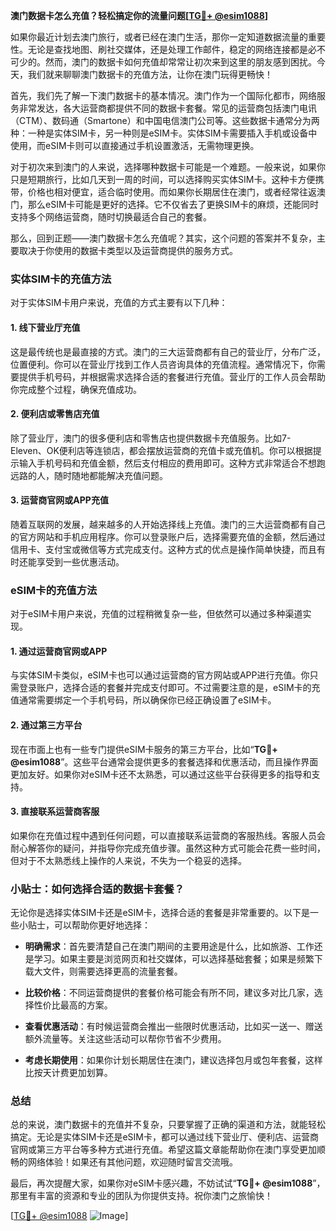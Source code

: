 **澳门数据卡怎么充值？轻松搞定你的流量问题[[TG💪+ @esim1088](https://t.me/s/esim1088)]**

如果你最近计划去澳门旅行，或者已经在澳门生活，那你一定知道数据流量的重要性。无论是查找地图、刷社交媒体，还是处理工作邮件，稳定的网络连接都是必不可少的。然而，澳门的数据卡如何充值却常常让初次来到这里的朋友感到困扰。今天，我们就来聊聊澳门数据卡的充值方法，让你在澳门玩得更畅快！

首先，我们先了解一下澳门数据卡的基本情况。澳门作为一个国际化都市，网络服务非常发达，各大运营商都提供不同的数据卡套餐。常见的运营商包括澳门电讯（CTM）、数码通（Smartone）和中国电信澳门公司等。这些数据卡通常分为两种：一种是实体SIM卡，另一种则是eSIM卡。实体SIM卡需要插入手机或设备中使用，而eSIM卡则可以直接通过手机设置激活，无需物理更换。

对于初次来到澳门的人来说，选择哪种数据卡可能是一个难题。一般来说，如果你只是短期旅行，比如几天到一周的时间，可以选择购买实体SIM卡。这种卡方便携带，价格也相对便宜，适合临时使用。而如果你长期居住在澳门，或者经常往返澳门，那么eSIM卡可能是更好的选择。它不仅省去了更换SIM卡的麻烦，还能同时支持多个网络运营商，随时切换最适合自己的套餐。

那么，回到正题——澳门数据卡怎么充值呢？其实，这个问题的答案并不复杂，主要取决于你使用的数据卡类型以及运营商提供的服务方式。

### 实体SIM卡的充值方法

对于实体SIM卡用户来说，充值的方式主要有以下几种：

#### 1. **线下营业厅充值**
这是最传统也是最直接的方式。澳门的三大运营商都有自己的营业厅，分布广泛，位置便利。你可以在营业厅找到工作人员咨询具体的充值流程。通常情况下，你需要提供手机号码，并根据需求选择合适的套餐进行充值。营业厅的工作人员会帮助你完成整个过程，确保充值成功。

#### 2. **便利店或零售店充值**
除了营业厅，澳门的很多便利店和零售店也提供数据卡充值服务。比如7-Eleven、OK便利店等连锁店，都会摆放运营商的充值卡或充值机。你可以根据提示输入手机号码和充值金额，然后支付相应的费用即可。这种方式非常适合不想跑远路的人，随时随地都能解决充值问题。

#### 3. **运营商官网或APP充值**
随着互联网的发展，越来越多的人开始选择线上充值。澳门的三大运营商都有自己的官方网站和手机应用程序。你可以登录账户后，选择需要充值的金额，然后通过信用卡、支付宝或微信等方式完成支付。这种方式的优点是操作简单快捷，而且有时还能享受到一些优惠活动。

### eSIM卡的充值方法

对于eSIM卡用户来说，充值的过程稍微复杂一些，但依然可以通过多种渠道实现。

#### 1. **通过运营商官网或APP**
与实体SIM卡类似，eSIM卡也可以通过运营商的官方网站或APP进行充值。你只需登录账户，选择合适的套餐并完成支付即可。不过需要注意的是，eSIM卡的充值通常需要绑定一个手机号码，所以确保你已经正确设置了eSIM卡。

#### 2. **通过第三方平台**
现在市面上也有一些专门提供eSIM卡服务的第三方平台，比如“**TG💪+ @esim1088**”。这些平台通常会提供更多的套餐选择和优惠活动，而且操作界面更加友好。如果你对eSIM卡还不太熟悉，可以通过这些平台获得更多的指导和支持。

#### 3. **直接联系运营商客服**
如果你在充值过程中遇到任何问题，可以直接联系运营商的客服热线。客服人员会耐心解答你的疑问，并指导你完成充值步骤。虽然这种方式可能会花费一些时间，但对于不太熟悉线上操作的人来说，不失为一个稳妥的选择。

### 小贴士：如何选择合适的数据卡套餐？

无论你是选择实体SIM卡还是eSIM卡，选择合适的套餐是非常重要的。以下是一些小贴士，可以帮助你更好地选择：

- **明确需求**：首先要清楚自己在澳门期间的主要用途是什么，比如旅游、工作还是学习。如果主要是浏览网页和社交媒体，可以选择基础套餐；如果是频繁下载大文件，则需要选择更高的流量套餐。
  
- **比较价格**：不同运营商提供的套餐价格可能会有所不同，建议多对比几家，选择性价比最高的方案。

- **查看优惠活动**：有时候运营商会推出一些限时优惠活动，比如买一送一、赠送额外流量等。关注这些活动可以帮你节省不少费用。

- **考虑长期使用**：如果你计划长期居住在澳门，建议选择包月或包年套餐，这样比按天计费更加划算。

### 总结

总的来说，澳门数据卡的充值并不复杂，只要掌握了正确的渠道和方法，就能轻松搞定。无论是实体SIM卡还是eSIM卡，都可以通过线下营业厅、便利店、运营商官网或第三方平台等多种方式进行充值。希望这篇文章能帮助你在澳门享受更加顺畅的网络体验！如果还有其他问题，欢迎随时留言交流哦。

最后，再次提醒大家，如果你对eSIM卡感兴趣，不妨试试“**TG💪+ @esim1088**”，那里有丰富的资源和专业的团队为你提供支持。祝你澳门之旅愉快！

[[TG💪+ @esim1088](https://t.me/s/esim1088) ![Image](https://i.postimg.cc/4NQfJmqS/Snipaste-2025-05-13-00-14-12.png)]